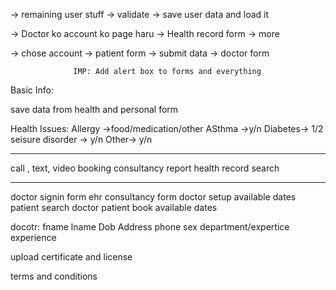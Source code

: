 -> remaining user stuff
-> validate
-> save user data and load it

-> Doctor ko account ko page haru
-> Health record form
-> more 

-> chose account -> patient form -> submit data
                  -> doctor form

                  IMP: Add alert box to forms and everything

Basic Info:

$$$$$$$$$$$$$$$$
save data from health and personal form

Health Issues:
Allergy ->food/medication/other
ASthma ->y/n
Diabetes-> 1/2 
seisure disorder -> y/n
Other-> y/n

****************************************************************
call , text, video
booking
consultancy report
health record
search
****************************************************************


doctor signin form
ehr
consultancy form
doctor setup available dates
patient search doctor
patient book available dates

docotr: 
fname
lname
Dob
Address
phone
sex
department/expertice
experience

upload certificate and license

terms and conditions




